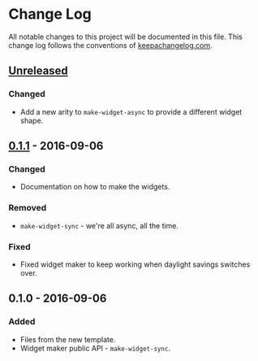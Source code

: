# Change Log
All notable changes to this project will be documented in this file. This change log follows the conventions of [keepachangelog.com](http://keepachangelog.com/).

## [Unreleased]
### Changed
- Add a new arity to `make-widget-async` to provide a different widget shape.

## [0.1.1] - 2016-09-06
### Changed
- Documentation on how to make the widgets.

### Removed
- `make-widget-sync` - we're all async, all the time.

### Fixed
- Fixed widget maker to keep working when daylight savings switches over.

## 0.1.0 - 2016-09-06
### Added
- Files from the new template.
- Widget maker public API - `make-widget-sync`.

[Unreleased]: https://github.com/your-name/clj-web-app/compare/0.1.1...HEAD
[0.1.1]: https://github.com/your-name/clj-web-app/compare/0.1.0...0.1.1

